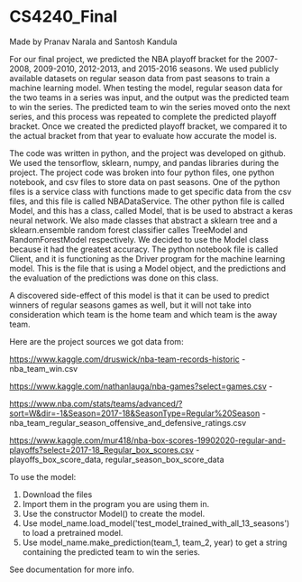 # CS4240_Final

Made by Pranav Narala and Santosh Kandula

For our final project, we predicted the NBA playoff bracket for the 2007-2008, 2009-2010, 2012-2013, and 2015-2016 seasons. We used publicly available datasets on regular season data from past seasons to train a machine learning model. When testing the model, regular season data for the two teams in a series was input, and the output was the predicted team to win the series. The predicted team to win the series moved onto the next series, and this process was repeated to complete the predicted playoff bracket. Once we created the predicted playoff bracket, we compared it to the actual bracket from that year to evaluate how accurate the model is.

The code was written in python, and the project was developed on github. We used the tensorflow, sklearn, numpy, and pandas libraries during the project. The project code was broken into four python files, one python notebook, and csv files to store data on past seasons. One of the python files is a service class with functions made to get specific data from the csv files, and this file is called NBADataService. The other python file is called Model, and this has a class, called Model, that is be used to abstract a keras neural network. We also made classes that abstract a sklearn tree and a sklearn.ensemble random forest classifier calles TreeModel and RandomForestModel respectively. We decided to use the Model class because it had the greatest accuracy. The python notebook file is called Client, and it is functioning as the Driver program for the machine learning model. This is the file that is using a Model object, and the predictions and the evaluation of the predictions was done on this class.

A discovered side-effect of this model is that it can be used to predict winners of regular seasons games as well, but it will not take into consideration which team is the home team and which team is the away team.

Here are the project sources we got data from:

https://www.kaggle.com/druswick/nba-team-records-historic - nba_team_win.csv

https://www.kaggle.com/nathanlauga/nba-games?select=games.csv - 

https://www.nba.com/stats/teams/advanced/?sort=W&dir=-1&Season=2017-18&SeasonType=Regular%20Season - nba_team_regular_season_offensive_and_defensive_ratings.csv

https://www.kaggle.com/mur418/nba-box-scores-19902020-regular-and-playoffs?select=2017-18_Regular_box_scores.csv - playoffs_box_score_data, regular_season_box_score_data


To use the model:

1. Download the files 
2. Import them in the program you are using them in.
3. Use the constructor Model() to create the model.
4. Use model_name.load_model('test_model_trained_with_all_13_seasons') to load a pretrained model.
5. Use model_name.make_prediction(team_1, team_2, year) to get a string containing the predicted team to win the series.

See documentation for more info.
